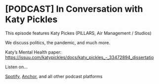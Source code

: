 # [PODCAST] In Conversation with Katy Pickles



This episode features Katy Pickes (PILLARS, Air Management / Studios)

We discuss politics, the pandemic, and much more.

Katy’s Mental Health paper: <https://issuu.com/katypickles/docs/katy_pickles_-_33472894_dissertatio>

Listen on…

[Spotify](https://open.spotify.com/episode/1IXTe6swvRXSqP7Ao5PZcY?si=WRiZ5s-mQ12TMpHkE8wPOA), [Anchor](https://anchor.fm/uys-podcast/episodes/In-Conversation-With-Katy-Pickles-PILLARS--Air-Studios-and-Management-e11afo8), and all other podcast platforms  


